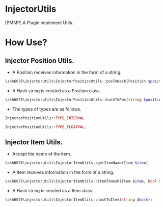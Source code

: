 # InjectorUtils
[PMMP] A Plugin implement Utils.

# How Use?

## Injector Position Utils.

- A Position receives information in the form of a string.
```php
\skh6075\injectorutils\InjectorPositionUtils::posToHash(Position $position, int $type);
```

- A Hash string is created as a Position class.
```php
\skh6075\injectorutils\InjectorPositionUtils::hashToPos(string $position, int $type);
```

- The types of types are as follows.
```php
InjectorPositionUtils::TYPE_INTERVAL

InjectorPositionUtils::TYPE_FLOATVAL;
```


## Injector Item Utils.

- Accept the name of the item.
```php
\skh6075\injectorutils\InjectorItemUtils::getItemName(Item $item);
```

- A Item receives information in the form of a string.
```php
\skh6075\injectorutils\InjectorItemUtils::itemToHash(Item $item, bool $pushDamage, bool $pushCompoundTag);
```

- A Hash string is created as a Item class.
```php
\skh6075\injectorutils\InjectorItemUtils::hashToItem(string $hash);
```
